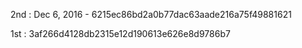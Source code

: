 2nd : Dec 6, 2016 - 6215ec86bd2a0b77dac63aade216a75f49881621

1st : 3af266d4128db2315e12d190613e626e8d9786b7

